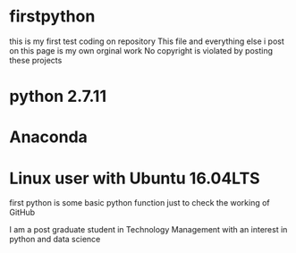 # firstpython
this is my first test coding on repository
This file and everything else i post on this page is my own orginal work
No copyright is violated by posting these projects
# python 2.7.11
# Anaconda
# Linux user with Ubuntu 16.04LTS

first python is some basic python function just to check the working of GitHub

I am a post graduate student in Technology Management 
with an interest in python and data science
